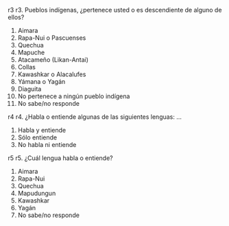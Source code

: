r3	r3. Pueblos indígenas, ¿pertenece usted o es descendiente de alguno de ellos?

1. Aimara
2. Rapa-Nui o Pascuenses
3. Quechua
4. Mapuche
5. Atacameño (Likan-Antai)
6. Collas
7. Kawashkar o Alacalufes
8. Yámana o Yagán
9. Diaguita
10. No pertenece a ningún pueblo indígena
99. No sabe/no responde


r4	r4. ¿Habla o entiende algunas de las siguientes lenguas: …

1. Habla y entiende
2. Sólo entiende
3. No habla ni entiende


r5	r5. ¿Cuál lengua habla o entiende?

1. Aimara
2. Rapa-Nui
3. Quechua
4. Mapudungun
5. Kawashkar
6. Yagán
9. No sabe/no responde
